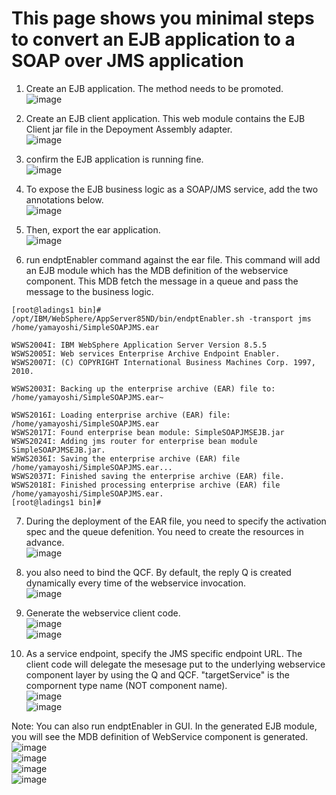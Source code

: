 # This page shows you minimal steps to convert an EJB application to a SOAP over JMS application

1. Create an EJB application. The method needs to be promoted.  
![image](https://user-images.githubusercontent.com/22098113/116161326-89f80880-a72e-11eb-85ea-d83d14801dd8.png)   

2. Create an EJB client application. This web module contains the EJB Client jar file in the Depoyment Assembly adapter.  
![image](https://user-images.githubusercontent.com/22098113/116161408-ad22b800-a72e-11eb-8bcd-a023a03dce3f.png)  

3. confirm the EJB application is running fine.  
![image](https://user-images.githubusercontent.com/22098113/116161526-dcd1c000-a72e-11eb-9ea0-dc027b8fa9cd.png)

4. To expose the EJB business logic as a SOAP/JMS service, add the two annotations below.  
![image](https://user-images.githubusercontent.com/22098113/116161554-e78c5500-a72e-11eb-954e-110b01a0fd87.png)  

5. Then, export the ear application.  
![image](https://user-images.githubusercontent.com/22098113/116161590-f8d56180-a72e-11eb-9be1-0acc8b12365e.png)  

6. run endptEnabler command against the ear file. This command will add an EJB module which has the MDB definition of the webservice component. This MDB fetch the message in a queue and pass the message to the business logic.    
```
[root@ladings1 bin]# /opt/IBM/WebSphere/AppServer85ND/bin/endptEnabler.sh -transport jms /home/yamayoshi/SimpleSOAPJMS.ear

WSWS2004I: IBM WebSphere Application Server Version 8.5.5
WSWS2005I: Web services Enterprise Archive Endpoint Enabler.
WSWS2007I: (C) COPYRIGHT International Business Machines Corp. 1997, 2010.

WSWS2003I: Backing up the enterprise archive (EAR) file to: /home/yamayoshi/SimpleSOAPJMS.ear~

WSWS2016I: Loading enterprise archive (EAR) file: /home/yamayoshi/SimpleSOAPJMS.ear
WSWS2017I: Found enterprise bean module: SimpleSOAPJMSEJB.jar
WSWS2024I: Adding jms router for enterprise bean module SimpleSOAPJMSEJB.jar.
WSWS2036I: Saving the enterprise archive (EAR) file /home/yamayoshi/SimpleSOAPJMS.ear...
WSWS2037I: Finished saving the enterprise archive (EAR) file.
WSWS2018I: Finished processing enterprise archive (EAR) file /home/yamayoshi/SimpleSOAPJMS.ear.
[root@ladings1 bin]#
```


7. During the deployment of the EAR file, you need to specify the activation spec and the queue defenition. You need to create the resources in advance.  
![image](https://user-images.githubusercontent.com/22098113/116161874-8ca72d80-a72f-11eb-8a31-558cffab1620.png)  


8. you also need to bind the QCF. By default, the reply Q is created dynamically every time of the webservice invocation.    
![image](https://user-images.githubusercontent.com/22098113/116161900-9cbf0d00-a72f-11eb-99e4-cc59e16e82b7.png)  

9. Generate the webservice client code.  
![image](https://user-images.githubusercontent.com/22098113/116162028-e0197b80-a72f-11eb-9333-261349ae5fb3.png)  
![image](https://user-images.githubusercontent.com/22098113/116162048-f1fb1e80-a72f-11eb-91d9-d15cf852fdf3.png)  

10. As a service endpoint, specify the JMS specific endpoint URL. The client code will delegate the mesesage put to the underlying webservice component layer by using the Q and QCF. "targetService" is the compornent type name (NOT component name).   
![image](https://user-images.githubusercontent.com/22098113/116162124-1f47cc80-a730-11eb-9910-04eebf54b57d.png)  
![image](https://user-images.githubusercontent.com/22098113/116162278-6930b280-a730-11eb-970e-185992ebc9f6.png)  



Note: You can also run endptEnabler in GUI. In the generated EJB module, you will see the MDB definition of WebService component is generated.    
![image](https://user-images.githubusercontent.com/22098113/116165112-1528cc80-a736-11eb-9857-5ec235e5f0ed.png)  
![image](https://user-images.githubusercontent.com/22098113/116165154-3689b880-a736-11eb-88f2-cb4ed91a4dda.png)  
![image](https://user-images.githubusercontent.com/22098113/116165199-5325f080-a736-11eb-965c-65e2517cd69f.png)  
![image](https://user-images.githubusercontent.com/22098113/116165272-7781cd00-a736-11eb-9030-7e8fa28476fe.png)  
